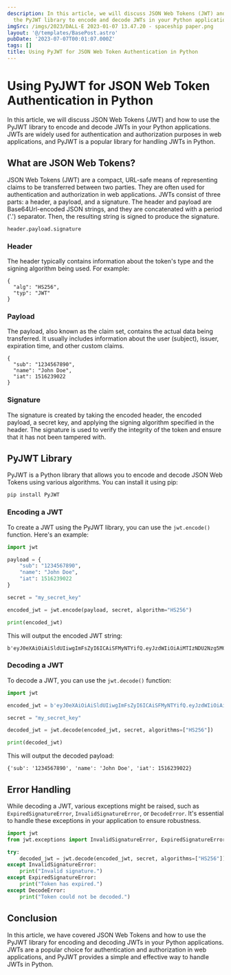 ```yaml
---
description: In this article, we will discuss JSON Web Tokens (JWT) and how to use
  the PyJWT library to encode and decode JWTs in your Python applications
imgSrc: /imgs/2023/DALL·E 2023-01-07 13.47.20 - spaceship paper.png
layout: '@/templates/BasePost.astro'
pubDate: '2023-07-07T00:01:07.000Z'
tags: []
title: Using PyJWT for JSON Web Token Authentication in Python
---
```


# Using PyJWT for JSON Web Token Authentication in Python

In this article, we will discuss JSON Web Tokens (JWT) and how to use the PyJWT library to encode and decode JWTs in your Python applications. JWTs are widely used for authentication and authorization purposes in web applications, and PyJWT is a popular library for handling JWTs in Python.

## What are JSON Web Tokens?

JSON Web Tokens (JWT) are a compact, URL-safe means of representing claims to be transferred between two parties. They are often used for authentication and authorization in web applications. JWTs consist of three parts: a header, a payload, and a signature. The header and payload are Base64Url-encoded JSON strings, and they are concatenated with a period ('.') separator. Then, the resulting string is signed to produce the signature.

```
header.payload.signature
```

### Header
The header typically contains information about the token's type and the signing algorithm being used. For example:

```
{
  "alg": "HS256",
  "typ": "JWT"
}
```

### Payload
The payload, also known as the claim set, contains the actual data being transferred. It usually includes information about the user (subject), issuer, expiration time, and other custom claims.

```
{
  "sub": "1234567890",
  "name": "John Doe",
  "iat": 1516239022
}
```

### Signature
The signature is created by taking the encoded header, the encoded payload, a secret key, and applying the signing algorithm specified in the header. The signature is used to verify the integrity of the token and ensure that it has not been tampered with.

## PyJWT Library

PyJWT is a Python library that allows you to encode and decode JSON Web Tokens using various algorithms. You can install it using pip:

```
pip install PyJWT
```

### Encoding a JWT

To create a JWT using the PyJWT library, you can use the `jwt.encode()` function. Here's an example:

```python
import jwt

payload = {
    "sub": "1234567890",
    "name": "John Doe",
    "iat": 1516239022
}

secret = "my_secret_key"

encoded_jwt = jwt.encode(payload, secret, algorithm="HS256")

print(encoded_jwt)
```

This will output the encoded JWT string:

```
b'eyJ0eXAiOiAiSldUIiwgImFsZyI6ICAiSFMyNTYifQ.eyJzdWIiOiAiMTIzNDU2Nzg5MCIsICJuYW1lIjogIkpvaG4gRG9lIiwgImlhdCI6IDE1MTYyMzkwMjJ9.8KjYbCkYelzOHwLSqbhj3rWGEJv3NQX9ATxXwx8QfWg'
```

### Decoding a JWT

To decode a JWT, you can use the `jwt.decode()` function:

```python
import jwt

encoded_jwt = b'eyJ0eXAiOiAiSldUIiwgImFsZyI6ICAiSFMyNTYifQ.eyJzdWIiOiAiMTIzNDU2Nzg5MCIsICJuYW1lIjogIkpvaG4gRG9lIiwgImlhdCI6IDE1MTYyMzkwMjJ9.8KjYbCkYelzOHwLSqbhj3rWGEJv3NQX9ATxXwx8QfWg'

secret = "my_secret_key"

decoded_jwt = jwt.decode(encoded_jwt, secret, algorithms=["HS256"])

print(decoded_jwt)
```

This will output the decoded payload:

```
{'sub': '1234567890', 'name': 'John Doe', 'iat': 1516239022}
```

## Error Handling

While decoding a JWT, various exceptions might be raised, such as `ExpiredSignatureError`, `InvalidSignatureError`, or `DecodeError`. It's essential to handle these exceptions in your application to ensure robustness.

```python
import jwt
from jwt.exceptions import InvalidSignatureError, ExpiredSignatureError, DecodeError

try:
    decoded_jwt = jwt.decode(encoded_jwt, secret, algorithms=["HS256"])
except InvalidSignatureError:
    print("Invalid signature.")
except ExpiredSignatureError:
    print("Token has expired.")
except DecodeError:
    print("Token could not be decoded.")
```

## Conclusion

In this article, we have covered JSON Web Tokens and how to use the PyJWT library for encoding and decoding JWTs in your Python applications. JWTs are a popular choice for authentication and authorization in web applications, and PyJWT provides a simple and effective way to handle JWTs in Python.
